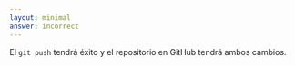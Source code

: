 ```yaml
---
layout: minimal
answer: incorrect
---
```


<!-- The `git push` will succeed and the repository at GitHub will have both changes. -->
El `git push` tendrá éxito y el repositorio en GitHub tendrá ambos cambios.